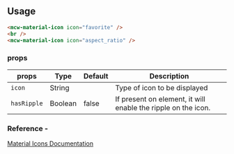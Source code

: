 ## Usage

```html
<mcw-material-icon icon="favorite" />
<br />
<mcw-material-icon icon="aspect_ratio" />
```

### props

| props       | Type    | Default | Description                                                   |
| ----------- | ------- | ------- | ------------------------------------------------------------- |
| `icon`      | String  |         | Type of icon to be displayed                                  |
| `hasRipple` | Boolean | false   | If present on element, it will enable the ripple on the icon. |

### Reference -

[Material Icons Documentation](https://google.github.io/material-design-icons/#icon-font-for-the-web)
